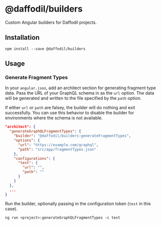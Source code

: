 # @daffodil/builders
Custom Angular builders for Daffodil projects.

## Installation

```
npm install --save @daffodil/builders
```

## Usage

### Generate Fragment Types

In your `angular.json`, add an architect section for generating fragment type data. Pass the URL of your GraphQL schema in as the `url` option. The data will be generated and written to the file specified by the `path` option.

If either `url` or `path` are falsey, the builder will do nothing and exit successfully. You can use this behavior to disable the builder for environments where the schema is not available.

```json
"architect": {
  "generateGraphQLFragmentTypes": {
    "builder": "@daffodil/builders:generateFragmentTypes",
    "options": {
      "url": "https://example.com/graphql",
      "path": "src/app/fragmentTypes.json"
    },
    "configurations": {
      "test": {
        "url": "",
        "path": ""
      }
    }
  },
  ...
}
```

Run the builder, optionally passing in the configuration token (`test` in this case).

```
ng run <project>:generateGraphQLFragmentTypes -c test
```

